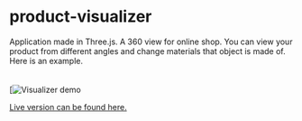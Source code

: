 # product-visualizer
Application made in Three.js.
A 360 view for online shop. 
You can view your product from different angles and change materials that object is made of.
Here is an example. <br /> <br /> <br />
[![Visualizer demo](https://media.giphy.com/media/1n4K5x7v52QmENNQyB/giphy.gif)



<a href="http://46.101.196.59/dobrroteka/www.do-m.pl/pol_m_komody-151.html">Live version can be found here. </a>
